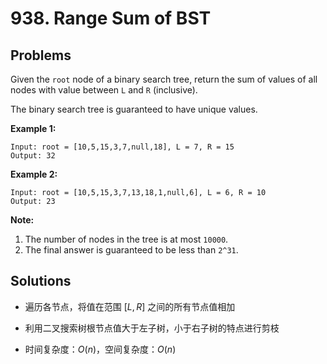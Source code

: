 # 938. Range Sum of BST

## Problems

Given the `root` node of a binary search tree, return the sum of values of all nodes with value between `L` and `R` (inclusive).

The binary search tree is guaranteed to have unique values.

 

**Example 1:**

```
Input: root = [10,5,15,3,7,null,18], L = 7, R = 15
Output: 32
```

**Example 2:**

```
Input: root = [10,5,15,3,7,13,18,1,null,6], L = 6, R = 10
Output: 23
```

 

**Note:**

1. The number of nodes in the tree is at most `10000`.
2. The final answer is guaranteed to be less than `2^31`.

## Solutions

- 遍历各节点，将值在范围 $[L,R]$ 之间的所有节点值相加

- 利用二叉搜索树根节点值大于左子树，小于右子树的特点进行剪枝

- 时间复杂度：$O(n)$，空间复杂度：$O(n)$

  
